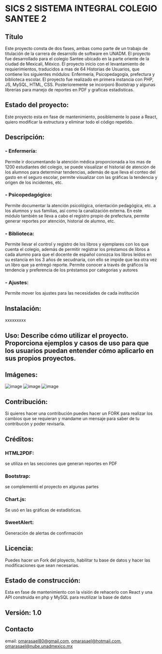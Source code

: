 # SICS 2 SISTEMA INTEGRAL COLEGIO SANTEE 2

## Título 
Este proyecto consta de dos fases, ambas como parte de un trabajo de titulación de la carrera de desarrollo de software en UNADM. El proyecto fue desarrollado para  el colegio Santee ubicado en la  parte oriente de la ciudad de Mexicali, México. El proyecto inicio con el levantamiento de requierimientos, traducidos a mas de 64 Historias de Usuarios, que contiene los siguientes módulos: Enfermería, Psicopedagogía, prefectura y biblioteca escolar. El proyecto fue realizado en primera instancia con PHP, JS, MySQL, HTML, CSS. Posterioremente se incorporó Bootstrap y algunas librerias para manejo de reportes en PDF y graficas estadisticas.

## Estado del proyecto:
Este proyecto esta en fase de mantenimiento, posiblemente lo pase a React, quiero modificar la estructura y eliminar todo el código repetido.

##  Descripción:
### - Enfermería: 
Permite ir documentando la atención médica proporcionada a los mas de 1200 estudiantes del colegio, se puede visualizar el historial de atención de los alumnos para determinar tendencias, además de que lleva el conteo del gasto en el seguro escolar, permite visualizar con las gráficas la tendencia y origen de los incidentes, etc.
### - Psicopedagógico:
Permite documentar la atención psicológica, orientación pedagógica, etc. a los alumnos y sus familias, así como la canalización externa. En este módulo también se lleva a cabo el registro propio de prefectura, permite generar reportes por atención, historial de alumno, etc.
### - Biblioteca: 
Permite llevar el control y registro de los libros y ejemplares con los que cuenta el colegio, además de permitir registrar los préstamos de libros a cada alumno para que el docente de español conozca los libros leídos en su estancia en los 3 años de secudnaria, con ello se impide que lea otra vez un libro que ya entregó reporte. Permite conocer a través de gráficos la tendencia y preferencia de los préstamos por categorias y autores
### - Ajustes:
Permite mover los ajustes para las necesidades de cada institución

## Instalación: 
xxxxxxxxx


## Uso: Describe cómo utilizar el proyecto. Proporciona ejemplos y casos de uso para que los usuarios puedan entender cómo aplicarlo en sus propios proyectos.

## Imágenes: 

![image](https://github.com/omarasael1980/sic2/assets/51717542/ea973e94-0809-4acf-a77f-a22ee4a98721)
![image](https://github.com/omarasael1980/sic2/assets/51717542/443d4de1-ecf9-4c28-a7d3-6850fe04a580)
![image](https://github.com/omarasael1980/sic2/assets/51717542/775b64f9-7965-44cd-8c1f-644f79a2d2a5)



## Contribución:
Si quieres hacer una contribución puedes hacer un FORK para realizar los cambios que se requieran y mandame un mensaje para saber de tu contribucón y poder revisarla.
## Créditos:
### HTML2PDF: 
se utiliza en las secciones que generan reportes en PDF
### Bootstrap:
se complementó el proyecto en algunas partes
### Chart.js: 
Se usó en las gráficas de estadísticas.
### SweetAlert:
Generación de alertas de confirmación
## Licencia:
Puedes hacer un Fork del ployecto, habilitar tu base de datos y hacer las modificaciones que sean necesarias.

## Estado de construcción:
Esta en fase de mantenimiento con la visión de rehacerlo con React y una API construida en php y MySQL para reutilizar la base de datos

## Versión: 1.0 


## Contacto
email: omarasael80@gmail.com, omarasael@hotmail.com, omarasael@nube.unadmexico.mx
